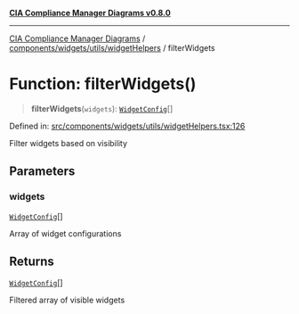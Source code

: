 [**CIA Compliance Manager Diagrams v0.8.0**](../../../../../README.md)

***

[CIA Compliance Manager Diagrams](../../../../../modules.md) / [components/widgets/utils/widgetHelpers](../README.md) / filterWidgets

# Function: filterWidgets()

> **filterWidgets**(`widgets`): [`WidgetConfig`](../../../../../types/widget/interfaces/WidgetConfig.md)[]

Defined in: [src/components/widgets/utils/widgetHelpers.tsx:126](https://github.com/Hack23/cia-compliance-manager/blob/78912779fad2796d4afcf9e0a863cca80a66b25f/src/components/widgets/utils/widgetHelpers.tsx#L126)

Filter widgets based on visibility

## Parameters

### widgets

[`WidgetConfig`](../../../../../types/widget/interfaces/WidgetConfig.md)[]

Array of widget configurations

## Returns

[`WidgetConfig`](../../../../../types/widget/interfaces/WidgetConfig.md)[]

Filtered array of visible widgets
